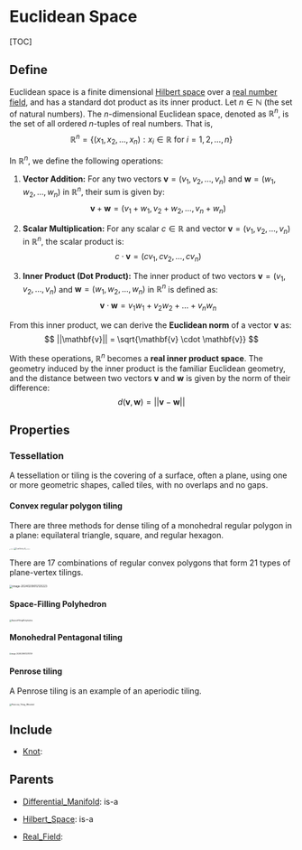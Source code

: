 # Euclidean Space

[TOC]

## Define

Euclidean space is a finite dimensional [Hilbert space](./Hilbert_Space.md) over a [real number field](./Real_Field.md), and has a standard dot product as its inner product. Let $n \in \mathbb{N}$ (the set of natural numbers). The $n$-dimensional Euclidean space, denoted as $\mathbb{R}^n$, is the set of all ordered $n$-tuples of real numbers. That is,
$$
\mathbb{R}^n = \{(x_1, x_2, \dots, x_n) : x_i \in \mathbb{R} \text{ for } i = 1,2, \dots, n\}
$$

In $\mathbb{R}^n$, we define the following operations:

1. **Vector Addition:** For any two vectors $\mathbf{v} = (v_1, v_2, \dots, v_n)$ and $\mathbf{w} = (w_1, w_2, \dots, w_n)$ in $\mathbb{R}^n$, their sum is given by:
$$
\mathbf{v} + \mathbf{w} = (v_1 + w_1, v_2 + w_2, \dots, v_n + w_n)
$$

2. **Scalar Multiplication:** For any scalar $c \in \mathbb{R}$ and vector $\mathbf{v} = (v_1, v_2, \dots, v_n)$ in $\mathbb{R}^n$, the scalar product is:
$$
c \cdot \mathbf{v} = (c v_1, c v_2, \dots, c v_n)
$$

3. **Inner Product (Dot Product):** The inner product of two vectors $\mathbf{v} = (v_1, v_2, \dots, v_n)$ and $\mathbf{w} = (w_1, w_2, \dots, w_n)$ in $\mathbb{R}^n$ is defined as:
$$
\mathbf{v} \cdot \mathbf{w} = v_1 w_1 + v_2 w_2 + \dots + v_n w_n
$$

From this inner product, we can derive the **Euclidean norm** of a vector $\mathbf{v}$ as:
$$
||\mathbf{v}|| = \sqrt{\mathbf{v} \cdot \mathbf{v}}
$$

With these operations, $\mathbb{R}^n$ becomes a **real inner product space**. The geometry induced by the inner product is the familiar Euclidean geometry, and the distance between two vectors $\mathbf{v}$ and $\mathbf{w}$ is given by the norm of their difference:
$$
d(\mathbf{v}, \mathbf{w}) = ||\mathbf{v} - \mathbf{w}||
$$

## Properties

### Tessellation

A tessellation or tiling is the covering of a surface, often a plane, using one or more geometric shapes, called tiles, with no overlaps and no gaps.

#### Convex regular polygon tiling

There are three methods for dense tiling of a monohedral regular polygon in a plane: equilateral triangle, square, and regular hexagon.

<img src="assets/1-uniform_n11.svg" alt="1-uniform_n11" style="zoom:8%;" /><img src="assets/1-uniform_n5.svg" alt="1-uniform_n5" style="zoom:20%;" /><img src="assets/1-uniform_n1.svg" alt="1-uniform_n1" style="zoom:8%;" />

There are 17 combinations of regular convex polygons that form 21 types of plane-vertex tilings.

<img src="assets/image-20240209012125223.png" alt="image-20240209012125223" style="zoom: 33%;" />

#### Space-Filling Polyhedron

<img src="assets/SpaceFillingPolyhedra_1000.svg" alt="SpaceFillingPolyhedra" style="zoom: 25%;" />

#### Monohedral Pentagonal tiling

<img src="assets/image-20240209013213739.png" alt="image-20240209013213739" style="zoom:20%;" />

#### Penrose tiling

A Penrose tiling is an example of an aperiodic tiling.

<img src="assets/Penrose_Tiling_(Rhombi).svg" alt="Penrose_Tiling_(Rhombi)" style="zoom:25%;" />

## Include

- [Knot](./Knot.md): 

## Parents

- [Differential_Manifold](./Differential_Manifold.md): is-a

- [Hilbert_Space](./Hilbert_Space.md): is-a

- [Real_Field](./Real_Field.md): 


